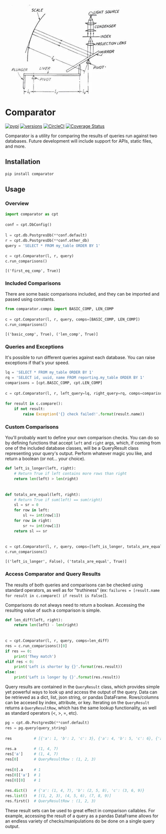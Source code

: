 ![Comparator](https://raw.githubusercontent.com/aaronbiller/comparator/master/docs/comparator.jpg "Comparator")
# Comparator

[![pypi](https://img.shields.io/pypi/v/comparator.svg)](https://pypi.org/project/comparator/)
[![versions](https://img.shields.io/pypi/pyversions/comparator.svg)](https://pypi.org/project/comparator/)
[![CircleCI](https://circleci.com/gh/aaronbiller/comparator/tree/master.svg?style=shield)](https://circleci.com/gh/aaronbiller/comparator/tree/master)
[![Coverage Status](https://coveralls.io/repos/github/aaronbiller/comparator/badge.svg?branch=master)](https://coveralls.io/github/aaronbiller/comparator?branch=master)

Comparator is a utility for comparing the results of queries run against two databases. Future development will include support for APIs, static files, and more.


## Installation
```bash
pip install comparator
```

## Usage
### Overview
```python
import comparator as cpt

conf = cpt.DbConfig()

l = cpt.db.PostgresDb(**conf.default)
r = cpt.db.PostgresDb(**conf.other_db)
query = 'SELECT * FROM my_table ORDER BY 1'

c = cpt.Comparator(l, r, query)
c.run_comparisons()
```
```
[('first_eq_comp', True)]
```

### Included Comparisons
There are some basic comparisons included, and they can be imported and passed using constants.
```python
from comparator.comps import BASIC_COMP, LEN_COMP

c = cpt.Comparator(l, r, query, comps=[BASIC_COMP, LEN_COMP])
c.run_comparisons()
```
```
[('basic_comp', True), ('len_comp', True)]
```

### Queries and Exceptions
It's possible to run different queries against each database. You can raise exceptions if that's your speed.
```python
lq = 'SELECT * FROM my_table ORDER BY 1'
rq = 'SELECT id, uuid, name FROM reporting.my_table ORDER BY 1'
comparisons = [cpt.BASIC_COMP, cpt.LEN_COMP]

c = cpt.Comparator(l, r, left_query=lq, right_query=rq, comps=comparisons)

for result in c.compare():
    if not result:
        raise Exception('{} check failed!'.format(result.name))
```

### Custom Comparisons
You'll probably want to define your own comparison checks. You can do so by defining functions that accept `left` and `right` args, which, if coming from one of the included database classes, will be a QueryResult class representing your query's output. Perform whatever magic you like, and return a boolean (or not... your choice).
```python
def left_is_longer(left, right):
    # Return True if left contains more rows than right
    return len(left) > len(right)


def totals_are_equal(left, right):
    # Return True if sum(left) == sum(right)
    sl = sr = 0
    for row in left:
        sl += int(row[1])
    for row in right:
        sr += int(row[1])
    return sl == sr


c = cpt.Comparator(l, r, query, comps=[left_is_longer, totals_are_equal])
c.run_comparisons()
```
```
[('left_is_longer', False), ('totals_are_equal', True)]
```

### Access Comparator and Query Results
The results of both queries and comparisons can be checked using standard operators, as well as for "truthiness" (ex: `failures = [result.name for result in c.compare() if result is False]`).

Comparisons do not always need to return a boolean. Accessing the resulting value of such a comparison is simple.
```python
def len_diff(left, right):
    return len(left) - len(right)


c = cpt.Comparator(l, r, query, comps=len_diff)
res = c.run_comparisons()[0]
if res == 0:
    print('They match')
elif res < 0:
    print('Left is shorter by {}'.format(res.result))
else:
    print('Left is longer by {}'.format(res.result))
```

Query results are contained in the `QueryResult` class, which provides simple yet powerful ways to look up and access the output of the query. Data can be retrieved as a dict, list, json string, or pandas DataFrame. Rows/columns can be accesed by index, attribute, or key. Iterating on the `QueryResult` returns a `QueryResultRow`, which has the same lookup functionality, as well as standard operators (<, >, =, etc).
```python
pg = cpt.db.PostgresDb(**conf.default)
res = pg.query(query_string)

res          # [{'a': 1, 'b': 2, 'c': 3}, {'a': 4, 'b': 5, 'c': 6}, {'a': 7, 'b': 8, 'c': 9}]

res.a        # (1, 4, 7)
res['a']     # (1, 4, 7)
res[0]       # QueryResultRow : (1, 2, 3)

res[0].a     # 1
res[0]['a']  # 1
res[0][0]    # 1

res.dict()   # {'a': (1, 4, 7), 'b': (2, 5, 8), 'c': (3, 6, 9)}
res.list()   # [(1, 2, 3), (4, 5, 6), (7, 8, 9)]
res.first()  # QueryResultRow : (1, 2, 3)
```

These result sets can be used to great effect in comparison callables. For example, accessing the result of a query as a pandas DataFrame allows for an endless variety of checks/manipulations do be done on a single query output.
